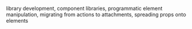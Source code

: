 library development, component libraries, programmatic element manipulation, migrating from actions to attachments, spreading props onto elements